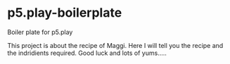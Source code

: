 # p5.play-boilerplate
Boiler plate for p5.play

This project is about the recipe of Maggi. Here I will tell you the recipe and the indridients required.
Good luck and lots of yums.....